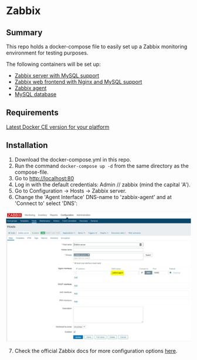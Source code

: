 # Zabbix

## Summary
This repo holds a docker-compose file to easily set up a Zabbix monitoring environment for testing purposes.

The following containers will be  set up:
* [Zabbix server with MySQL support](https://hub.docker.com/r/zabbix/zabbix-server-mysql)
* [Zabbix web frontend with Nginx and MySQL support](https://hub.docker.com/r/zabbix/zabbix-web-nginx-mysql)
* [Zabbix agent](https://hub.docker.com/r/zabbix/zabbix-agent)
* [MySQL database](https://hub.docker.com/_/mysql)

## Requirements
[Latest Docker CE version for your platform](https://docs.docker.com/install/)

## Installation
1. Download the docker-compose.yml in this repo.
2. Run the command ``` docker-compose up -d ``` from the same directory as the compose-file.
3. Go to [http://localhost:80](http://localhost:80)
4. Log in with the default credentials: Admin // zabbix (mind the capital 'A').
5. Go to Configuration -> Hosts -> Zabbix server.
6. Change the 'Agent Interface' DNS-name to 'zabbix-agent' and at 'Connect to' select 'DNS':

![Zabbix](zabbix.jpg)

7. Check the official Zabbix docs for more configuration options [here](https://www.zabbix.com/documentation/4.2/manual).
